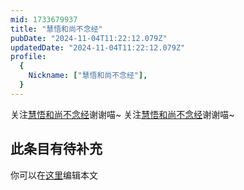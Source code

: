 ```yaml
---
mid: 1733679937
title: "慧悟和尚不念经"
pubDate: "2024-11-04T11:22:12.079Z"
updatedDate: "2024-11-04T11:22:12.079Z"
profile:
  {
    Nickname: ["慧悟和尚不念经"],
  }
---
```


关注[慧悟和尚不念经](https://space.bilibili.com/1733679937)谢谢喵~ 关注[慧悟和尚不念经](https://space.bilibili.com/1733679937)谢谢喵~

## 此条目有待补充
你可以在[这里](https://github.com/Yuhanawa/VTuber.ICU/edit/master/src/content/v/慧悟和尚不念经/index.md)编辑本文
